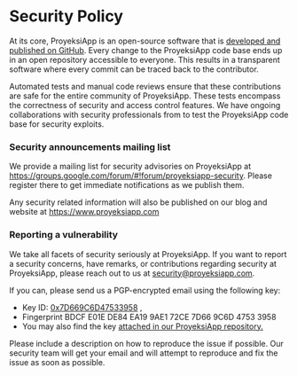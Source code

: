 # Security Policy


At its core, ProyeksiApp is an open-source software that is [developed and published on GitHub](https://github.com/opf/proyeksiapp). Every change to the ProyeksiApp code base ends up in an open repository accessible to everyone. This results in a transparent software where every commit can be traced back to the contributor.

Automated tests and manual code reviews ensure that these contributions are safe for the entire community of ProyeksiApp. These tests encompass the correctness of security and access control features. We have ongoing collaborations with security professionals from to test the ProyeksiApp code base for security exploits.



### Security announcements mailing list

We provide a mailing list for security advisories on ProyeksiApp at <https://groups.google.com/forum/#!forum/proyeksiapp-security>. Please register there to get immediate notifications as we publish them.

Any security related information will also be published on our blog and website at https://www.proyeksiapp.com



### Reporting a vulnerability

We take all facets of security seriously at ProyeksiApp. If you want to report a security concerns, have remarks, or contributions regarding security at ProyeksiApp, please reach out to us at [security@proyeksiapp.com](mailto:security@proyeksiapp.com).

If you can, please send us a PGP-encrypted email using the following key:

- Key ID: [0x7D669C6D47533958](https://pgp.mit.edu/pks/lookup?op=get&search=0x7D669C6D47533958) , 
- Fingerprint BDCF E01E DE84 EA19 9AE1 72CE 7D66 9C6D 4753 3958
- You may also find the key [attached in our ProyeksiApp repository.](https://github.com/opf/proyeksiapp/blob/dev/docs/development/security/security-at-proyeksiapp.com.asc)

Please include a description on how to reproduce the issue if possible. Our security team will get your email and will attempt to reproduce and fix the issue as soon as possible.
